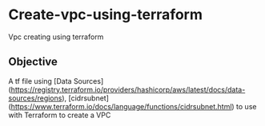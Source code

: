 # Create-vpc-using-terraform
Vpc creating using terraform
## Objective
A tf file using [Data Sources] (https://registry.terraform.io/providers/hashicorp/aws/latest/docs/data-sources/regions), [cidrsubnet] (https://www.terraform.io/docs/language/functions/cidrsubnet.html) to use with Terraform to create a VPC
